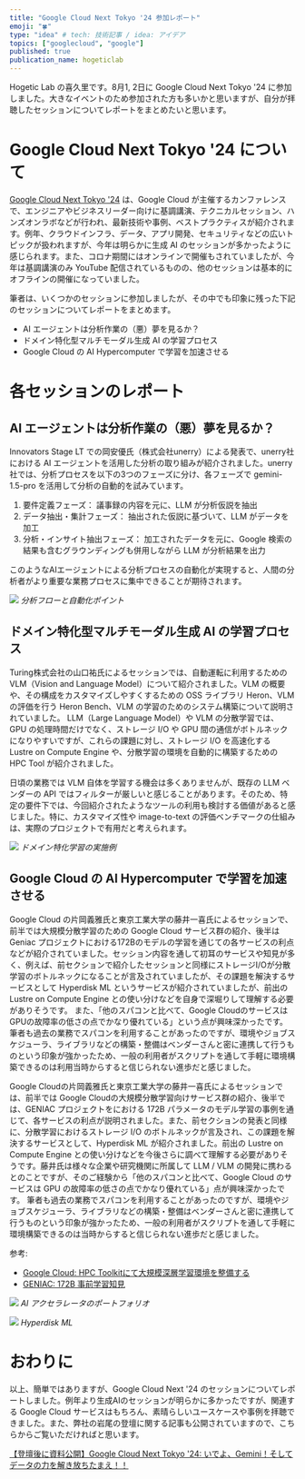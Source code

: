 ```yaml
---
title: "Google Cloud Next Tokyo '24 参加レポート"
emoji: "🍀"
type: "idea" # tech: 技術記事 / idea: アイデア
topics: ["googlecloud", "google"]
published: true
publication_name: hogeticlab
---
```


Hogetic Lab の喜久里です。8月1, 2日に Google Cloud Next Tokyo '24 に参加しました。大きなイベントのため参加された方も多いかと思いますが、自分が拝聴したセッションについてレポートをまとめたいと思います。


# Google Cloud Next Tokyo '24 について
[Google Cloud Next Tokyo '24](https://cloudonair.withgoogle.com/events/next-tokyo-24) は、Google Cloud が主催するカンファレンスで、エンジニアやビジネスリーダー向けに基調講演、テクニカルセッション、ハンズオンラボなどが行われ、最新技術や事例、ベストプラクティスが紹介されます。例年、クラウドインフラ、データ、アプリ開発、セキュリティなどの広いトピックが扱われますが、今年は明らかに生成 AI のセッションが多かったように感じられます。また、コロナ期間にはオンラインで開催もされていましたが、今年は基調講演のみ YouTube 配信されているものの、他のセッションは基本的にオフラインの開催になっていました。

筆者は、いくつかのセッションに参加しましたが、その中でも印象に残った下記のセッションについてレポートをまとめます。
- AI エージェントは分析作業の（悪）夢を見るか？
- ドメイン特化型マルチモーダル生成 AI の学習プロセス
- Google Cloud の AI Hypercomputer で学習を加速させる


# 各セッションのレポート
## AI エージェントは分析作業の（悪）夢を見るか？
Innovators Stage LT での岡安優氏（株式会社unerry）による発表で、unerry社における AI エージェントを活用した分析の取り組みが紹介されました。unerry社では、分析プロセスを以下の3つのフェーズに分け、各フェーズで gemini-1.5-pro を活用して分析の自動的を試みています。

1. 要件定義フェーズ：
   議事録の内容を元に、LLM が分析仮説を抽出
2. データ抽出・集計フェーズ：
   抽出された仮説に基づいて、LLM がデータを加工
3. 分析・インサイト抽出フェーズ：
   加工されたデータを元に、Google 検索の結果も含むグラウンディングも併用しながら LLM が分析結果を出力

このようなAIエージェントによる分析プロセスの自動化が実現すると、人間の分析者がより重要な業務プロセスに集中できることが期待されます。

![](/images/articles/cloud-next-24-report/analysis_flow.png)
*分析フローと自動化ポイント*


## ドメイン特化型マルチモーダル生成 AI の学習プロセス
Turing株式会社の山口祐氏によるセッションでは、自動運転に利用するための VLM（Vision and Language Model）について紹介されました。VLM の概要や、その構成をカスタマイズしやすくするための OSS ライブラリ Heron、VLM の評価を行う Heron Bench、VLM の学習のためのシステム構築について説明されていました。
LLM（Large Language Model）や VLM の分散学習では、GPU の処理時間だけでなく、ストレージ I/O や GPU 間の通信がボトルネックになりやすいですが、これらの課題に対し、ストレージ I/O を高速化する Lustre on Compute Engine や、分散学習の環境を自動的に構築するための HPC Tool が紹介されました。

日頃の業務では VLM 自体を学習する機会は多くありませんが、既存の LLM ベンダーの API ではフィルターが厳しいと感じることがあります。そのため、特定の要件下では、今回紹介されたようなツールの利用も検討する価値があると感じました。特に、カスタマイズ性や image-to-text の評価ベンチマークの仕組みは、実際のプロジェクトで有用だと考えられます。

![](/images/articles/cloud-next-24-report/example.png)
*ドメイン特化学習の実施例*


## Google Cloud の AI Hypercomputer で学習を加速させる
Google Cloud の片岡義雅氏と東京工業大学の藤井一喜氏によるセッションで、前半では大規模分散学習のための Google Cloud サービス群の紹介、後半は Geniac プロジェクトにおける172Bのモデルの学習を通じての各サービスの利点などが紹介されていました。セッション内容を通して初耳のサービスや知見が多く、例えば、前セクションで紹介したセッションと同様にストレージI/Oが分散学習のボトルネックになることが言及されていましたが、その課題を解決するサービスとして Hyperdisk ML というサービスが紹介されていましたが、前出の Lustre on Compute Engine との使い分けなどを自身で深堀りして理解する必要がありそうです。
また、「他のスパコンと比べて、Google CloudのサービスはGPUの故障率の低さの点でかなり優れている」という点が興味深かったです。
筆者も過去の業務でスパコンを利用することがあったのですが、環境やジョブスケジューラ、ライブラリなどの構築・整備はベンダーさんと密に連携して行うものという印象が強かったため、一般の利用者がスクリプトを通して手軽に環境構築できるのは利用当時からすると信じられない進歩だと感じました。

Google Cloudの片岡義雅氏と東京工業大学の藤井一喜氏によるセッションでは、前半では Google Cloudの大規模分散学習向けサービス群の紹介、後半では、GENIAC プロジェクトをにおける 172B パラメータのモデル学習の事例を通じて、各サービスの利点が説明されました。また、前セクションの発表と同様に、分散学習におけるストレージ I/O のボトルネックが言及され、この課題を解決するサービスとして、Hyperdisk ML が紹介されました。前出の Lustre on Compute Engine との使い分けなどを今後さらに調べて理解する必要がありそうです。藤井氏は様々な企業や研究機関に所属して LLM / VLM の開発に携わるとのことですが、そのご経験から「他のスパコンと比べて、Google Cloud のサービスは GPU の故障率の低さの点でかなり優れている」点が興味深かったです。
筆者も過去の業務でスパコンを利用することがあったのですが、環境やジョブスケジューラ、ライブラリなどの構築・整備はベンダーさんと密に連携して行うものという印象が強かったため、一般の利用者がスクリプトを通して手軽に環境構築できるのは当時からすると信じられない進歩だと感じました。

参考:
- [Google Cloud: HPC Toolkitにて大規模深層学習環境を整備する](https://zenn.dev/tokyotech_lm/articles/6add0efaf07427)
- [GENIAC: 172B 事前学習知見](https://zenn.dev/tokyotech_lm/articles/deb8012251bb68)

![](/images/articles/cloud-next-24-report/portfolio.jpg)
*AI アクセラレータのポートフォリオ*

![](/images/articles/cloud-next-24-report/hyperdisk_ml.jpg)
*Hyperdisk ML*


# おわりに
以上、簡単ではありますが、Google Cloud Next '24 のセッションについてレポートしました。例年より生成AIのセッションが明らかに多かったですが、関連する Google Cloud サービスはもちろん、素晴らしいユースケースや事例を拝聴できました。また、弊社の岩尾の登壇に関する記事も公開されていますので、こちらからご覧いただければと思います。


[【登壇後に資料公開】Google Cloud Next Tokyo '24: いでよ、Gemini！そしてデータの力を解き放ちたまえ！！](https://zenn.dev/hogeticlab/articles/2d315369223a6b)
